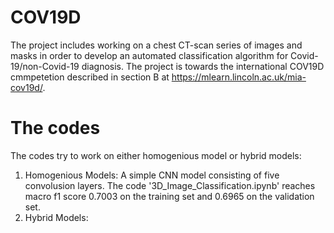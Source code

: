 # COV19D
The project includes working on a chest CT-scan series of images and masks in order to develop an automated classification algorithm for Covid-19/non-Covid-19 diagnosis. The project is towards the international COV19D cmmpetetion described in section B at https://mlearn.lincoln.ac.uk/mia-cov19d/.
# The codes
The codes try to work on either homogenious model or hybrid models:
1. Homogenious Models:                                                                                                                                              A simple CNN model consisting of five convolusion layers. The code '3D_Image_Classification.ipynb' reaches macro f1 score 0.7003 on the training set and 0.6965 on the validation set.
2. Hybrid Models:
